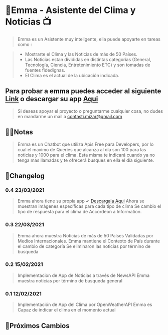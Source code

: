 # 🤖Emma - Asistente del Clima y Noticias 📺

> Emma es un Asistente muy inteligente, ella puede apoyarte en tareas como :

> - Mostrarte el Clima y las Noticias de más de 50 Países.
> - Las Noticias estan divididas en distintas categorías (General, Tecnología, Ciencia, Entretenimiento ETC) y son tomadas de fuentes fidedignas.
> - El Clima es el actual de la ubicación indicada.

## Para probar a emma puedes acceder al siguiente [Link](https://mizar-contasti.github.io/emma/) o descargar su app [Aqui](https://drive.google.com/file/d/1Ae-SFB0euZAQJioKhWLc-zyFJkk_q7gy/view?usp=sharing)

> Si deseas apoyar el proyecto o preguntarme cualquier cosa, no dudes en mandarme un mail a contasti.mizar@gmail.com

## 🐱‍💻Notas

> Emma es un Chatbot que utiliza Apis Free para Developers, por lo cual el maximo de Queries que alcanza al día son 100 para las noticias y 1000 para el clima.
> Esta misma te indicará cuando ya no tenga mas llamadas y te ofrecerá busques en ella el día siguiente.

## 📌Changelog

### **0.4** 23/03/2021

> Emma ahora tiene su propia app ✔ [Descargala Aqui](https://drive.google.com/file/d/1Ae-SFB0euZAQJioKhWLc-zyFJkk_q7gy/view?usp=sharing)
> Ahora se muestran imágenes específicas para cada tipo de clima
> Se cambio el tipo de respuesta para el clima de Accordeon a Information.

### **0.3** 22/03/2021

> Emma ahora muestra Noticias de más de 50 Países Validadas por Medios Internacionales.
> Emma mantiene el Contexto de País durante el cambio de categoría
> Se eliminaron las noticias por término de busqueda

### **0.2** 15/02/2021

> Implementacion de App de Noticias a través de NewsAPI
> Emma muestra noticias por término de busqueda general

### **0.1** 12/02/2021

> Implementación de App del Clima por OpenWeatherAPI
> Emma es Capaz de indicar el clima en el momento actual

## 🚀Próximos Cambios
